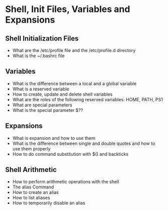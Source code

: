 # **Shell, Init Files, Variables and Expansions**


## **Shell Initialization Files**

- What are the /etc/profile file and the /etc/profile.d directory
- What is the ~/.bashrc file


## **Variables**

- What is the difference between a local and a global variable
- What is a reserved variable
- How to create, update and delete shell variables
- What are the roles of the following reserved variables: HOME, PATH, PS1
- What are special parameters
- What is the special parameter $??


## **Expansions**

- What is expansion and how to use them
- What is the difference between single and double quotes and how to use them properly
- How to do command substitution with $() and backticks


## **Shell Arithmetic**

- How to perform arithmetic operations with the shell
- The alias Command
- How to create an alias
- How to list aliases
- How to temporarily disable an alias
